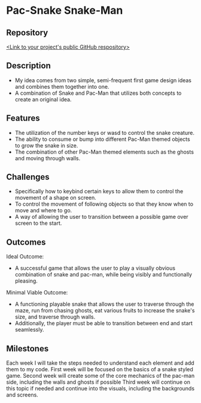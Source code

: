 # Pac-Snake Snake-Man

## Repository
[<Link to your project's public GitHub respository>](https://github.com/TaroMilk-Tea/Pac-Man-Snake-Combo/edit/main/README.md)

## Description
- My idea comes from two simple, semi-frequent first game design ideas and combines them together into one.
- A combination of Snake and Pac-Man that utilizes both concepts to create an original idea.

## Features
- The utilization of the number keys or wasd to control the snake creature.
- The ability to consume or bump into different Pac-Man themed objects to grow the snake in size.
- The combination of other Pac-Man themed elements such as the ghosts and moving through walls.

## Challenges
- Specifically how to keybind certain keys to allow them to control the movement of a shape on screen.
- To control the movement of following objects so that they know when to move and where to go.
- A way of allowing the user to transition between a possible game over screen to the start.

## Outcomes
Ideal Outcome:
- A successful game that allows the user to play a visually obvious combination of snake and pac-man,
while being visibly and functionally pleasing.

Minimal Viable Outcome:
- A functioning playable snake that allows the user to traverse through the maze, run from chasing ghosts,
eat various fruits to increase the snake's size, and traverse through walls.
- Additionally, the player must be able to transition between end and start seamlessly.

## Milestones
Each week I will take the steps needed to understand each element and add them to my code.
 First week will be focused on the basics of a snake styled game.
 Second week will create some of the core mechanics of the pac-man side, including the walls and ghosts if possible
 Third week will continue on this topic if needed and continue into the visuals, including the backgrounds and screens.
